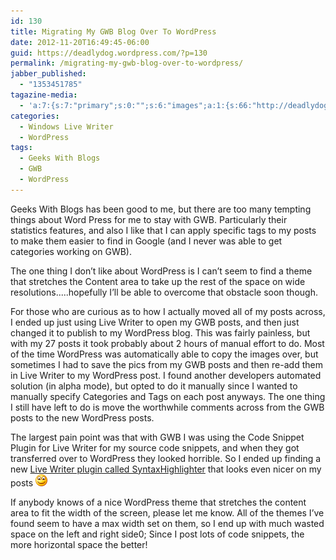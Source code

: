 ```yaml
---
id: 130
title: Migrating My GWB Blog Over To WordPress
date: 2012-11-20T16:49:45-06:00
guid: https://deadlydog.wordpress.com/?p=130
permalink: /migrating-my-gwb-blog-over-to-wordpress/
jabber_published:
  - "1353451785"
tagazine-media:
  - 'a:7:{s:7:"primary";s:0:"";s:6:"images";a:1:{s:66:"http://deadlydog.files.wordpress.com/2012/11/wlemoticon-smile3.png";a:6:{s:8:"file_url";s:66:"http://deadlydog.files.wordpress.com/2012/11/wlemoticon-smile3.png";s:5:"width";i:19;s:6:"height";i:19;s:4:"type";s:5:"image";s:4:"area";i:361;s:9:"file_path";b:0;}}s:6:"videos";a:0:{}s:11:"image_count";i:1;s:6:"author";s:8:"22348637";s:7:"blog_id";s:8:"42916521";s:9:"mod_stamp";s:19:"2012-11-20 22:49:45";}'
categories:
  - Windows Live Writer
  - WordPress
tags:
  - Geeks With Blogs
  - GWB
  - WordPress
---
```

Geeks With Blogs has been good to me, but there are too many tempting things about Word Press for me to stay with GWB. Particularly their statistics features, and also I like that I can apply specific tags to my posts to make them easier to find in Google (and I never was able to get categories working on GWB).

The one thing I don&#8217;t like about WordPress is I can&#8217;t seem to find a theme that stretches the Content area to take up the rest of the space on wide resolutions.....hopefully I&#8217;ll be able to overcome that obstacle soon though.

For those who are curious as to how I actually moved all of my posts across, I ended up just using Live Writer to open my GWB posts, and then just changed it to publish to my WordPress blog. This was fairly painless, but with my 27 posts it took probably about 2 hours of manual effort to do. Most of the time WordPress was automatically able to copy the images over, but sometimes I had to save the pics from my GWB posts and then re-add them in Live Writer to my WordPress post. I found another developers automated solution (in alpha mode), but opted to do it manually since I wanted to manually specify Categories and Tags on each post anyways. The one thing I still have left to do is move the worthwhile comments across from the GWB posts to the new WordPress posts.

The largest pain point was that with GWB I was using the Code Snippet Plugin for Live Writer for my source code snippets, and when they got transferred over to WordPress they looked horrible. So I ended up finding a new [Live Writer plugin called SyntaxHighlighter](http://richhewlett.com/wlwsourcecodeplugin/) that looks even nicer on my posts <img class="wlEmoticon wlEmoticon-smile" style="border-top-style: none; border-left-style: none; border-bottom-style: none; border-right-style: none" alt="Smile" src="/assets/Posts/2012/11/wlemoticon-smile3.png" />

If anybody knows of a nice WordPress theme that stretches the content area to fit the width of the screen, please let me know. All of the themes I’ve found seem to have a max width set on them, so I end up with much wasted space on the left and right side0; Since I post lots of code snippets, the more horizontal space the better!
